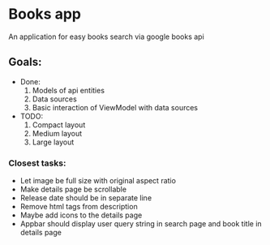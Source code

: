 # Books app

An application for easy books search via google books api

## Goals:

- Done:
  1) Models of api entities
  2) Data sources
  3) Basic interaction of ViewModel with data sources 
- TODO:
  1) Compact layout
  2) Medium layout
  3) Large layout

### Closest tasks:
- Let image be full size with original aspect ratio
- Make details page be scrollable
- Release date should be in separate line
- Remove html tags from description
- Maybe add icons to the details page
- Appbar should display user query string in search page and book title in details page
